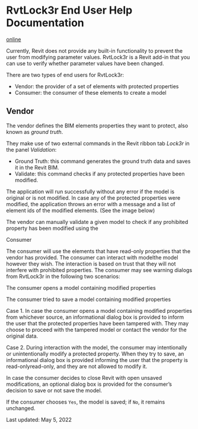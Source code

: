 # RvtLock3r End User Help Documentation

[online](https://myshare.autodesk.com/:w:/g/personal/mikako_harada_autodesk_com/EXbZYeXRuZ9Kr_E5RH7u-h0B70L7kd2dDIjXjmaKM-7p8g?e=X5Bqp9)

Currently, Revit does not provide any built-in functionality to prevent the user from modifying parameter values.
RvtLock3r is a Revit add-in that you can use to verify whether parameter values have been changed. 

There are two types of end users for RvtLock3r: 

- Vendor: the provider of a set of elements with protected properties 
- Consumer: the consumer of these elements to create a model 

## Vendor 

The vendor defines the BIM elements properties they want to protect, also known as _ground truth_.

They make use of two external commands in the Revit ribbon tab _Lock3r_ in the panel _Validation_:  

- Ground Truth: this command generates the ground truth data and saves it in the Revit BIM. 
- Validate: this command checks if any protected properties have been modified.

The application will run successfully without any error if the model is original or is not modified. In case any of the protected properties were modified, the application throws an error with a message and a list of element ids of the modified elements. (See the image below)

The vendor can manually validate a given model to check if any prohibited property has been modified using the 


Consumer 

The consumer will use the elements that have read-only properties that the vendor has provided. The consumer can interact with modelthe model however they wish. The interaction is based on trust that they will not interfere with prohibited properties. The consumer may see warning dialogs from RvtLock3r in the following two scenarios:  

The consumer opens a model containing modified properties 

The consumer tried to save a model containing modified properties 

Case 1.  In case the consumer opens a model containing modified properties from whichever source, an informational dialog box is provided to inform the user that the protected properties have been tampered with. They may choose to proceed with the tampered model or contact the vendor for the original data.

Case 2.  During interaction with the model, the consumer may intentionally or unintentionally modify a protected property. When they try to save, an informational dialog box is provided informing the user that the property is read-onlyread-only, and they are not allowed to modify it.

In case the consumer decides to close Revit with open unsaved modifications, an optional dialog box is provided for the consumer’s decision to save or not save the model.

If the consumer chooses `Yes`, the model is saved; if `No`, it remains unchanged.

Last updated: May 5, 2022 

 
